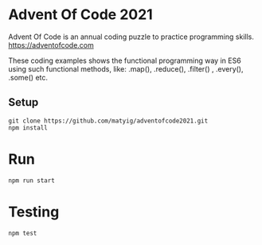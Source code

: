# Advent Of Code 2021

Advent Of Code is an annual coding puzzle to practice programming skills. https://adventofcode.com

These coding examples shows the functional programming way in ES6 using such functional methods, like: .map(), .reduce(), .filter() , .every(), .some() etc.  

## Setup
```
git clone https://github.com/matyig/adventofcode2021.git
npm install
```

# Run
```
npm run start
```

# Testing
```
npm test
```
